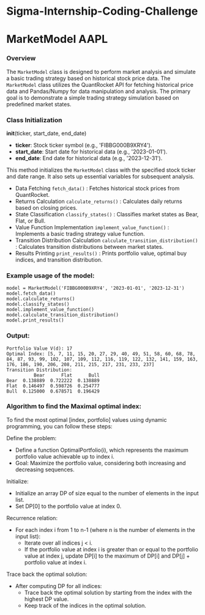 # Sigma-Internship-Coding-Challenge

# MarketModel AAPL

### Overview

The `MarketModel` class is designed to perform market analysis and simulate a basic trading strategy based on historical stock price data. The `MarketModel` class utilizes the QuantRocket API for fetching historical price data and Pandas/Numpy for data manipulation and analysis. The primary goal is to demonstrate a simple trading strategy simulation based on predefined market states.

### Class Initialization

__init__(ticker, start_date, end_date)

- **ticker**: Stock ticker symbol (e.g., 'FIBBG000B9XRY4').
- **start_date**: Start date for historical data (e.g., '2023-01-01').
- **end_date**: End date for historical data (e.g., '2023-12-31').

This method initializes the `MarketModel` class with the specified stock ticker and date range. It also sets up essential variables for subsequent analysis.

- Data Fetching `fetch_data()` : Fetches historical stock prices from QuantRocket.
- Returns Calculation `calculate_returns()` : Calculates daily returns based on closing prices.
- State Classification `classify_states()` : Classifies market states as Bear, Flat, or Bull.
- Value Function Implementation `implement_value_function()` : Implements a basic trading strategy value function.
- Transition Distribution Calculation `calculate_transition_distribution()` : Calculates transition distributions between market states.
- Results Printing `print_results()` : Prints portfolio value, optimal buy indices, and transition distribution.

### Example usage of the model:

    model = MarketModel('FIBBG000B9XRY4', '2023-01-01', '2023-12-31')
    model.fetch_data()
    model.calculate_returns()
    model.classify_states()
    model.implement_value_function()
    model.calculate_transition_distribution()
    model.print_results()

### Output:

    Portfolio Value V(d): 17
    Optimal Index: [5, 7, 11, 15, 20, 27, 29, 40, 49, 51, 58, 60, 68, 78, 84, 87, 93, 99, 102, 107, 109, 112, 116, 119, 122, 132, 141, 159, 163, 176, 186, 190, 206, 208, 211, 215, 217, 231, 233, 237]
    Transition Distribution:
              Bear      Flat      Bull
    Bear  0.138889  0.722222  0.138889
    Flat  0.146497  0.598726  0.254777
    Bull  0.125000  0.678571  0.196429

### Algorithm to find the Maximal optimal index:

To find the most optimal [index, portfolio] values using dynamic programming, you can follow these steps:

Define the problem:
- Define a function OptimalPortfolio(i), which represents the maximum portfolio value achievable up to index i.
- Goal: Maximize the portfolio value, considering both increasing and decreasing sequences.

Initialize:
- Initialize an array DP of size equal to the number of elements in the input list.
- Set DP[0] to the portfolio value at index 0.

Recurrence relation:
- For each index i from 1 to n-1 (where n is the number of elements in the input list):
  - Iterate over all indices j < i.
  - If the portfolio value at index i is greater than or equal to the portfolio value at index j, update DP[i] to the maximum of DP[i] and DP[j] + portfolio value at index i.

Trace back the optimal solution:
- After computing DP for all indices:
  - Trace back the optimal solution by starting from the index with the highest DP value.
  - Keep track of the indices in the optimal solution.

